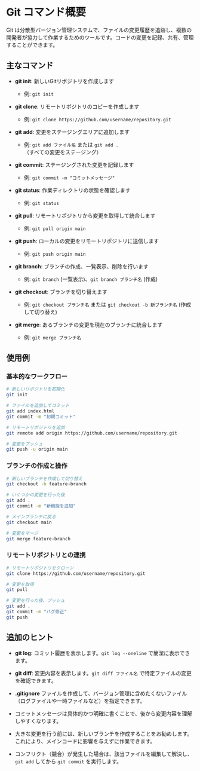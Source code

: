 # Git コマンド概要

Git は分散型バージョン管理システムで、ファイルの変更履歴を追跡し、複数の開発者が協力して作業するためのツールです。コードの変更を記録、共有、管理することができます。

## 主なコマンド

- **git init**: 新しいGitリポジトリを作成します
  - 例: `git init`

- **git clone**: リモートリポジトリのコピーを作成します
  - 例: `git clone https://github.com/username/repository.git`

- **git add**: 変更をステージングエリアに追加します
  - 例: `git add ファイル名` または `git add .`（すべての変更をステージング）

- **git commit**: ステージングされた変更を記録します
  - 例: `git commit -m "コミットメッセージ"`

- **git status**: 作業ディレクトリの状態を確認します
  - 例: `git status`

- **git pull**: リモートリポジトリから変更を取得して統合します
  - 例: `git pull origin main`

- **git push**: ローカルの変更をリモートリポジトリに送信します
  - 例: `git push origin main`

- **git branch**: ブランチの作成、一覧表示、削除を行います
  - 例: `git branch` (一覧表示)、`git branch ブランチ名` (作成)

- **git checkout**: ブランチを切り替えます
  - 例: `git checkout ブランチ名` または `git checkout -b 新ブランチ名` (作成して切り替え)

- **git merge**: あるブランチの変更を現在のブランチに統合します
  - 例: `git merge ブランチ名`

## 使用例

### 基本的なワークフロー

```bash
# 新しいリポジトリを初期化
git init

# ファイルを追加してコミット
git add index.html
git commit -m "初期コミット"

# リモートリポジトリを追加
git remote add origin https://github.com/username/repository.git

# 変更をプッシュ
git push -u origin main
```

### ブランチの作成と操作

```bash
# 新しいブランチを作成して切り替え
git checkout -b feature-branch

# いくつかの変更を行った後
git add .
git commit -m "新機能を追加"

# メインブランチに戻る
git checkout main

# 変更をマージ
git merge feature-branch
```

### リモートリポジトリとの連携

```bash
# リモートリポジトリをクローン
git clone https://github.com/username/repository.git

# 変更を取得
git pull

# 変更を行った後、プッシュ
git add .
git commit -m "バグ修正"
git push
```

## 追加のヒント

- **git log**: コミット履歴を表示します。`git log --oneline` で簡潔に表示できます。

- **git diff**: 変更内容を表示します。`git diff ファイル名` で特定ファイルの変更を確認できます。

- **.gitignore** ファイルを作成して、バージョン管理に含めたくないファイル（ログファイルや一時ファイルなど）を指定できます。

- コミットメッセージは具体的かつ明確に書くことで、後から変更内容を理解しやすくなります。

- 大きな変更を行う前には、新しいブランチを作成することをお勧めします。これにより、メインコードに影響を与えずに作業できます。

- コンフリクト（競合）が発生した場合は、該当ファイルを編集して解決し、`git add` してから `git commit` を実行します。